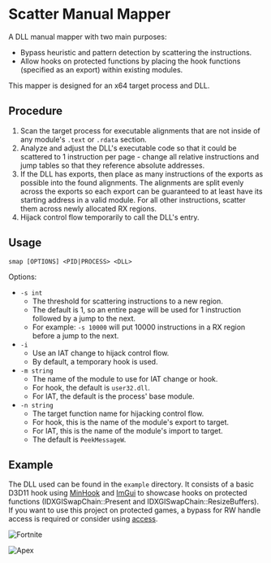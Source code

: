 # Scatter Manual Mapper

A DLL manual mapper with two main purposes:

- Bypass heuristic and pattern detection by scattering the instructions.
- Allow hooks on protected functions by placing the hook functions (specified as an export) within existing modules.

This mapper is designed for an x64 target process and DLL.

## Procedure

1. Scan the target process for executable alignments that are not inside of any module's `.text` or `.rdata` section. 
2. Analyze and adjust the DLL's executable code so that it could be scattered to 1 instruction per page - change all relative instructions and jump tables so that they reference absolute addresses.
3. If the DLL has exports, then place as many instructions of the exports as possible into the found alignments. The alignments are split evenly across the exports so each export can be guaranteed to at least have its starting address in a valid module. For all other instructions, scatter them across newly allocated RX regions.
4. Hijack control flow temporarily to call the DLL's entry.

## Usage

```smap [OPTIONS] <PID|PROCESS> <DLL>```

Options:
- `-s int`
    - The threshold for scattering instructions to a new region.
    - The default is 1, so an entire page will be used for 1 instruction followed by a jump to the next.
    - For example: `-s 10000` will put 10000 instructions in a RX region before a jump to the next.
- `-i`
    - Use an IAT change to hijack control flow. 
    - By default, a temporary hook is used.
- `-m string`
    - The name of the module to use for IAT change or hook.
    - For hook, the default is `user32.dll`.
    - For IAT, the default is the process' base module.
- `-n string`
    - The target function name for hijacking control flow.
    - For hook, this is the name of the module's export to target.
    - For IAT, this is the name of the module's import to target.
    - The default is `PeekMessageW`.

## Example

The DLL used can be found in the `example` directory. It consists of a basic D3D11 hook using [MinHook](https://github.com/TsudaKageyu/minhook) and [ImGui](https://github.com/ocornut/imgui) to showcase hooks on protected functions (IDXGISwapChain::Present and IDXGISwapChain::ResizeBuffers). If you want to use this project on protected games, a bypass for RW handle access is required or consider using [access](https://github.com/btbd/access).

![Fortnite](./media/fortnite.png)

![Apex](./media/apex.png)